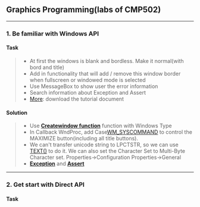 ## Graphics Programming(labs of CMP502)
-----
### 1. Be familiar with Windows API
#### Task
> * At first the windows is blank and bordless. Make it normal(with bord and title)
> * Add in functionality that will add / remove this window border when fullscreen or windowed mode is selected
> * Use MessageBox to show user the error information
> * Search information about Exception and Assert
> * [More][More information]: download the tutorial document

#### Solution
> * Use [**Createwindow function**][Createwindow MSDN] function with Windows Type
> * In Callback WndProc, add Case[WM_SYSCOMMAND][WM_SYSCOMMAND MSDN] to control the MAXIMIZE button(including all title buttons).
> * We can't transfer unicode string to LPCTSTR, so we can use [TEXT()][TEXT MSDN] to do it. We can also set the Character Set to Multi-Byte Character set. Properties->Configuration Properties->General
> * [**Exception**][Exception details] and [**Assert**][Assert details]

[Createwindow Msdn]: https://msdn.microsoft.com/en-us/library/windows/desktop/ms632679(v=vs.85).aspx
[WM_SYSCOMMAND MSDN]: https://msdn.microsoft.com/en-us/library/windows/desktop/ms646360(v=vs.85).aspx
[TEXT MSDN]: https://msdn.microsoft.com/en-us/library/dd374074(VS.85).aspx
[Exception details]: http://www.cplusplus.com/doc/tutorial/exceptions/
[Assert details]: http://www.cplusplus.com/reference/cassert/assert/
[More information]: https://github.com/CanTinGit/CMP502/blob/master/Lab%201%20Framework/Tutorial1.doc
---

### 2. Get start with Direct API
#### Task





